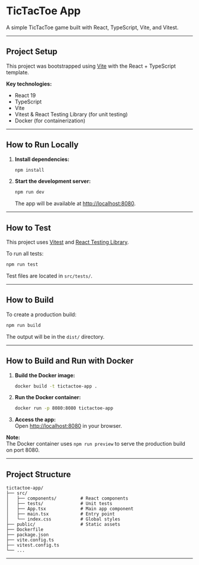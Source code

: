 # TicTacToe App

A simple TicTacToe game built with React, TypeScript, Vite, and Vitest.

---

## Project Setup

This project was bootstrapped using [Vite](https://vitejs.dev/) with the React + TypeScript template.

**Key technologies:**
- React 19
- TypeScript
- Vite
- Vitest & React Testing Library (for unit testing)
- Docker (for containerization)

---

## How to Run Locally

1. **Install dependencies:**
   ```sh
   npm install
   ```

2. **Start the development server:**
   ```sh
   npm run dev
   ```
   The app will be available at [http://localhost:8080](http://localhost:8080).

---

## How to Test

This project uses [Vitest](https://vitest.dev/) and [React Testing Library](https://testing-library.com/).

To run all tests:
```sh
npm run test
```

Test files are located in `src/tests/`.

---

## How to Build

To create a production build:
```sh
npm run build
```
The output will be in the `dist/` directory.

---

## How to Build and Run with Docker

1. **Build the Docker image:**
   ```sh
   docker build -t tictactoe-app .
   ```

2. **Run the Docker container:**
   ```sh
   docker run -p 8080:8080 tictactoe-app
   ```

3. **Access the app:**  
   Open [http://localhost:8080](http://localhost:8080) in your browser.

**Note:**  
The Docker container uses `npm run preview` to serve the production build on port 8080.

---

## Project Structure

```
tictactoe-app/
├── src/
│   ├── components/         # React components
│   ├── tests/              # Unit tests
│   ├── App.tsx             # Main app component
│   ├── main.tsx            # Entry point
│   └── index.css           # Global styles
├── public/                 # Static assets
├── Dockerfile
├── package.json
├── vite.config.ts
├── vitest.config.ts
└── ...
```

---
